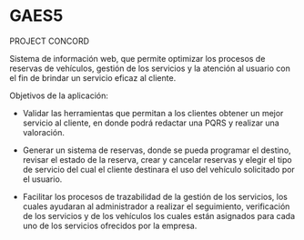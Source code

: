 # GAES5
PROJECT CONCORD

Sistema de información web, que permite optimizar los procesos de reservas de vehículos, 
gestión de los servicios y la atención al usuario con el fin de brindar un servicio eficaz al cliente. 

Objetivos de la aplicación:

* Validar las herramientas que permitan a los clientes obtener un mejor servicio al cliente, 
  en donde podrá redactar una PQRS y realizar una valoración.

* Generar un sistema de reservas, donde se pueda programar el destino, revisar el estado de la reserva, 
  crear y cancelar reservas y elegir el tipo de servicio del cual el cliente destinara el uso del vehículo 
  solicitado por el usuario.

* Facilitar los procesos de trazabilidad de la gestión de los servicios, los cuales ayudaran al administrador 
  a realizar el seguimiento, verificación de los servicios y de los vehículos los cuales están asignados para 
  cada uno de los servicios ofrecidos por la empresa.
